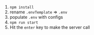 1. `npm install`
2. rename `.envTemplate` => `.env`
3. populate `.env` with configs
4. `npm run start`
5. Hit the `enter` key to make the server call